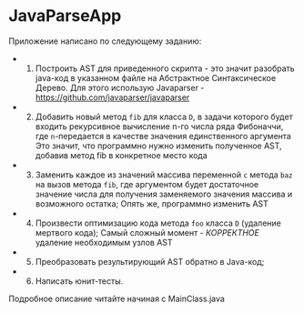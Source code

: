 # JavaParseApp
Приложение написано по следующему заданию:
 * 1. Построить AST для приведенного скрипта - это значит разобрать java-код в указанном файле на Абстрактное Синтаксическое Дерево.
      Для этого использую Javaparser - https://github.com/javaparser/javaparser
 * 2. Добавить новый метод `fib` для класса `D`, в задачи которого будет входить рекурсивное вычисление n-го числа ряда Фибоначчи, где `n`-передается в качестве значения единственного аргумента 
      Это значит, что программно нужно изменить полученное AST, добавив метод fib в конкретное место кода
 * 3. Заменить каждое из значений массива переменной `c` метода `baz` на вызов метода `fib`, где аргументом будет достаточное значение числа для получения заменяемого значения массива и возможного остатка;
      Опять же, программно изменить AST
 * 4. Произвести оптимизацию кода метода `foo` класса `D` (удаление мертвого кода);
      Самый сложный момент - *КОРРЕКТНОЕ* удаление необходимым узлов AST
 * 5. Преобразовать результирующий AST обратно в Java-код;
 * 6. Написать юнит-тесты.
 
Подробное описание читайте начиная с MainClass.java

